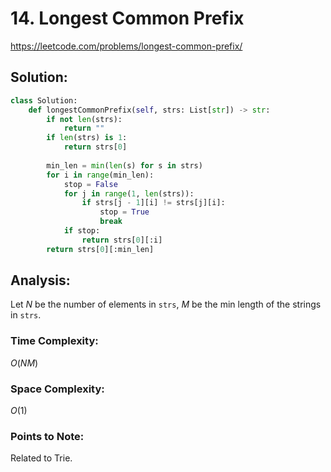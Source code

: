 # 14. Longest Common Prefix

https://leetcode.com/problems/longest-common-prefix/

## Solution:

```python
class Solution:
    def longestCommonPrefix(self, strs: List[str]) -> str:
        if not len(strs):
            return ""
        if len(strs) is 1:
            return strs[0]
        
        min_len = min(len(s) for s in strs)
        for i in range(min_len):
            stop = False
            for j in range(1, len(strs)):
                if strs[j - 1][i] != strs[j][i]:
                    stop = True
                    break
            if stop:
                return strs[0][:i]
        return strs[0][:min_len]
```

## Analysis:

Let $N$ be the number of elements in `strs`, $M$ be the min length of the strings in `strs`.

### Time Complexity:

$O(NM)$

### Space Complexity:

$O(1)$

### Points to Note:

Related to Trie.

